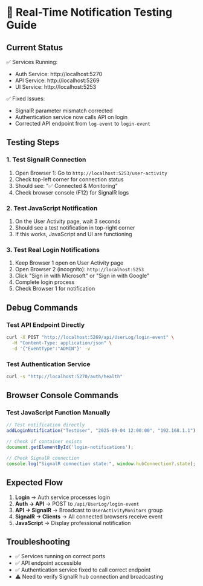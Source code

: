 # 🔔 Real-Time Notification Testing Guide

## Current Status
✅ Services Running:
- Auth Service: http://localhost:5270
- API Service: http://localhost:5269  
- UI Service: http://localhost:5253

✅ Fixed Issues:
- SignalR parameter mismatch corrected
- Authentication service now calls API on login
- Corrected API endpoint from `log-event` to `login-event`

## Testing Steps

### 1. Test SignalR Connection
1. Open Browser 1: Go to `http://localhost:5253/user-activity`
2. Check top-left corner for connection status
3. Should see: "✅ Connected & Monitoring"
4. Check browser console (F12) for SignalR logs

### 2. Test JavaScript Notification
1. On the User Activity page, wait 3 seconds
2. Should see a test notification in top-right corner
3. If this works, JavaScript and UI are functioning

### 3. Test Real Login Notifications
1. Keep Browser 1 open on User Activity page
2. Open Browser 2 (incognito): `http://localhost:5253`
3. Click "Sign in with Microsoft" or "Sign in with Google"
4. Complete login process
5. Check Browser 1 for notification

## Debug Commands

### Test API Endpoint Directly
```bash
curl -X POST "http://localhost:5269/api/UserLog/login-event" \
  -H "Content-Type: application/json" \
  -d '{"EventType":"ADMIN"}' -v
```

### Test Authentication Service
```bash
curl -s "http://localhost:5270/auth/health"
```

## Browser Console Commands

### Test JavaScript Function Manually
```javascript
// Test notification directly
addLoginNotification("TestUser", "2025-09-04 12:00:00", "192.168.1.1");

// Check if container exists
document.getElementById('login-notifications');

// Check SignalR connection
console.log("SignalR connection state:", window.hubConnection?.state);
```

## Expected Flow
1. **Login** → Auth service processes login
2. **Auth → API** → POST to `/api/UserLog/login-event`
3. **API → SignalR** → Broadcast to `UserActivityMonitors` group
4. **SignalR → Clients** → All connected browsers receive event
5. **JavaScript** → Display professional notification

## Troubleshooting
- ✅ Services running on correct ports
- ✅ API endpoint accessible 
- ✅ Authentication service fixed to call correct endpoint
- ⚠️ Need to verify SignalR hub connection and broadcasting
